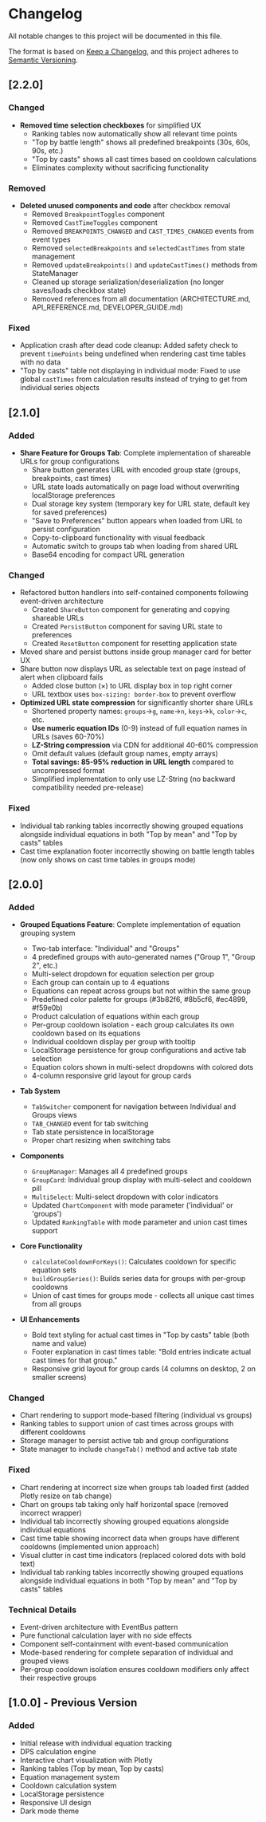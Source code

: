 # Changelog

All notable changes to this project will be documented in this file.

The format is based on [Keep a Changelog](https://keepachangelog.com/en/1.0.0/),
and this project adheres to [Semantic Versioning](https://semver.org/spec/v2.0.0.html).

## [2.2.0]

### Changed
- **Removed time selection checkboxes** for simplified UX
  - Ranking tables now automatically show all relevant time points
  - "Top by battle length" shows all predefined breakpoints (30s, 60s, 90s, etc.)
  - "Top by casts" shows all cast times based on cooldown calculations
  - Eliminates complexity without sacrificing functionality

### Removed
- **Deleted unused components and code** after checkbox removal
  - Removed `BreakpointToggles` component
  - Removed `CastTimeToggles` component
  - Removed `BREAKPOINTS_CHANGED` and `CAST_TIMES_CHANGED` events from event types
  - Removed `selectedBreakpoints` and `selectedCastTimes` from state management
  - Removed `updateBreakpoints()` and `updateCastTimes()` methods from StateManager
  - Cleaned up storage serialization/deserialization (no longer saves/loads checkbox state)
  - Removed references from all documentation (ARCHITECTURE.md, API_REFERENCE.md, DEVELOPER_GUIDE.md)

### Fixed
- Application crash after dead code cleanup: Added safety check to prevent `timePoints` being undefined when rendering cast time tables with no data
- "Top by casts" table not displaying in individual mode: Fixed to use global `castTimes` from calculation results instead of trying to get from individual series objects

## [2.1.0]

### Added
- **Share Feature for Groups Tab**: Complete implementation of shareable URLs for group configurations
  - Share button generates URL with encoded group state (groups, breakpoints, cast times)
  - URL state loads automatically on page load without overwriting localStorage preferences
  - Dual storage key system (temporary key for URL state, default key for saved preferences)
  - "Save to Preferences" button appears when loaded from URL to persist configuration
  - Copy-to-clipboard functionality with visual feedback
  - Automatic switch to groups tab when loading from shared URL
  - Base64 encoding for compact URL generation

### Changed
- Refactored button handlers into self-contained components following event-driven architecture
  - Created `ShareButton` component for generating and copying shareable URLs
  - Created `PersistButton` component for saving URL state to preferences
  - Created `ResetButton` component for resetting application state
- Moved share and persist buttons inside group manager card for better UX
- Share button now displays URL as selectable text on page instead of alert when clipboard fails
  - Added close button (×) to URL display box in top right corner
  - URL textbox uses `box-sizing: border-box` to prevent overflow
- **Optimized URL state compression** for significantly shorter share URLs
  - Shortened property names: `groups`→`g`, `name`→`n`, `keys`→`k`, `color`→`c`, etc.
  - **Use numeric equation IDs** (0-9) instead of full equation names in URLs (saves 60-70%)
  - **LZ-String compression** via CDN for additional 40-60% compression
  - Omit default values (default group names, empty arrays)
  - **Total savings: 85-95% reduction in URL length** compared to uncompressed format
  - Simplified implementation to only use LZ-String (no backward compatibility needed pre-release)

### Fixed
- Individual tab ranking tables incorrectly showing grouped equations alongside individual equations in both "Top by mean" and "Top by casts" tables
- Cast time explanation footer incorrectly showing on battle length tables (now only shows on cast time tables in groups mode)

## [2.0.0]

### Added
- **Grouped Equations Feature**: Complete implementation of equation grouping system
  - Two-tab interface: "Individual" and "Groups"
  - 4 predefined groups with auto-generated names ("Group 1", "Group 2", etc.)
  - Multi-select dropdown for equation selection per group
  - Each group can contain up to 4 equations
  - Equations can repeat across groups but not within the same group
  - Predefined color palette for groups (#3b82f6, #8b5cf6, #ec4899, #f59e0b)
  - Product calculation of equations within each group
  - Per-group cooldown isolation - each group calculates its own cooldown based on its equations
  - Individual cooldown display per group with tooltip
  - LocalStorage persistence for group configurations and active tab selection
  - Equation colors shown in multi-select dropdowns with colored dots
  - 4-column responsive grid layout for group cards

- **Tab System**
  - `TabSwitcher` component for navigation between Individual and Groups views
  - `TAB_CHANGED` event for tab switching
  - Tab state persistence in localStorage
  - Proper chart resizing when switching tabs

- **Components**
  - `GroupManager`: Manages all 4 predefined groups
  - `GroupCard`: Individual group display with multi-select and cooldown pill
  - `MultiSelect`: Multi-select dropdown with color indicators
  - Updated `ChartComponent` with mode parameter ('individual' or 'groups')
  - Updated `RankingTable` with mode parameter and union cast times support

- **Core Functionality**
  - `calculateCooldownForKeys()`: Calculates cooldown for specific equation sets
  - `buildGroupSeries()`: Builds series data for groups with per-group cooldowns
  - Union of cast times for groups mode - collects all unique cast times from all groups

- **UI Enhancements**
  - Bold text styling for actual cast times in "Top by casts" table (both name and value)
  - Footer explanation in cast times table: "Bold entries indicate actual cast times for that group."
  - Responsive grid layout for group cards (4 columns on desktop, 2 on smaller screens)

### Changed
- Chart rendering to support mode-based filtering (individual vs groups)
- Ranking tables to support union of cast times across groups with different cooldowns
- Storage manager to persist active tab and group configurations
- State manager to include `changeTab()` method and active tab state

### Fixed
- Chart rendering at incorrect size when groups tab loaded first (added Plotly resize on tab change)
- Chart on groups tab taking only half horizontal space (removed incorrect wrapper)
- Individual tab incorrectly showing grouped equations alongside individual equations
- Cast time table showing incorrect data when groups have different cooldowns (implemented union approach)
- Visual clutter in cast time indicators (replaced colored dots with bold text)
- Individual tab ranking tables incorrectly showing grouped equations alongside individual equations in both "Top by mean" and "Top by casts" tables

### Technical Details
- Event-driven architecture with EventBus pattern
- Pure functional calculation layer with no side effects
- Component self-containment with event-based communication
- Mode-based rendering for complete separation of individual and grouped views
- Per-group cooldown isolation ensures cooldown modifiers only affect their respective groups

## [1.0.0] - Previous Version

### Added
- Initial release with individual equation tracking
- DPS calculation engine
- Interactive chart visualization with Plotly
- Ranking tables (Top by mean, Top by casts)
- Equation management system
- Cooldown calculation system
- LocalStorage persistence
- Responsive UI design
- Dark mode theme